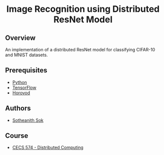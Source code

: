 <h1 align="center" style="border: none">Image Recognition using Distributed ResNet Model</h1>

## Overview
An implementation of a distributed ResNet model for classifying CIFAR-10 and MNIST datasets.   

## Prerequisites
 - [Python](https://www.python.org/)
 - [TensorFlow](https://www.tensorflow.org/)
 - [Horovod](https://github.com/horovod/horovod)

## Authors
 - [Sotheanith Sok](https://github.com/sotheanith-sok "Sotheanith Sok")

## Course
 - [CECS 574 - Distributed Computing](http://catalog.csulb.edu/preview_course_nopop.php?catoid=5&coid=40048)
